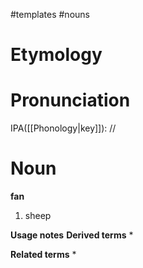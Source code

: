 #templates #nouns 
# Etymology
# Pronunciation
IPA([[Phonology|key]]): //
# Noun
**fan**
1. sheep

**Usage notes**
**Derived terms**
* 

**Related terms**
* 